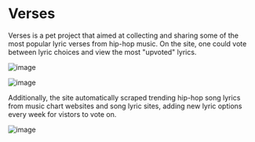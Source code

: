 # Verses

Verses is a pet project that aimed at collecting and sharing some of the most popular lyric verses from hip-hop music.
On the site, one could vote between lyric choices and view the most "upvoted" lyrics. 

![image](https://user-images.githubusercontent.com/22202803/44312341-596f4680-a3ab-11e8-8687-ff1fd7d384b0.png)

![image](https://user-images.githubusercontent.com/22202803/44312330-3d6ba500-a3ab-11e8-84e0-84ccaf45494d.png)

Additionally, the site automatically scraped trending hip-hop song lyrics from music chart websites and song lyric sites, adding new lyric options every week for vistors to vote on.

![image](https://user-images.githubusercontent.com/22202803/44312352-7b68c900-a3ab-11e8-9e58-97fe490b2288.png)
